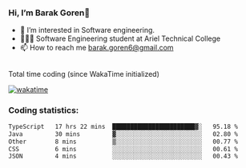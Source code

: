 ###  Hi, I’m Barak Goren👋
- 👀 I’m interested in Software engineering.
- 👨🏼‍🎓 Software Engineering student at Ariel Technical College
- 📫 How to reach me barak.goren6@gmail.com
##
Total time coding (since WakaTime initialized)

[![wakatime](https://wakatime.com/badge/user/5cc5ec80-a806-4ca2-a704-db29274e48cd.svg)](https://wakatime.com/@5cc5ec80-a806-4ca2-a704-db29274e48cd)

   
### Coding statistics:

<!--START_SECTION:waka-->

```txt
TypeScript   17 hrs 22 mins  ███████████████████████▓░   95.18 %
Java         30 mins         ▓░░░░░░░░░░░░░░░░░░░░░░░░   02.80 %
Other        8 mins          ▒░░░░░░░░░░░░░░░░░░░░░░░░   00.77 %
CSS          6 mins          ░░░░░░░░░░░░░░░░░░░░░░░░░   00.61 %
JSON         4 mins          ░░░░░░░░░░░░░░░░░░░░░░░░░   00.43 %
```

<!--END_SECTION:waka-->

<!---
barakgoren/barakgoren is a ✨ special ✨ repository because its `README.md` (this file) appears on your GitHub profile.
You can click the Preview link to take a look at your changes.
--->

